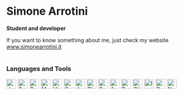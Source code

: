 # Simone Arrotini

**Student and developer**

If you want to know something about me, just check my website www.simonearrotini.it

#

### Languages and Tools
<div style="display: flex; align-items: center;">
    <img alt="Java" width="25px" style="padding-right:5px;" src="https://cdn.jsdelivr.net/gh/devicons/devicon/icons/java/java-original.svg"/>
    <img alt="Spring" width="25px" style="padding-right:5px;" src="https://cdn.jsdelivr.net/gh/devicons/devicon/icons/spring/spring-original.svg"/>
    <img alt="Python" width="25px" style="padding-right:5px;" src="https://cdn.jsdelivr.net/gh/devicons/devicon/icons/python/python-original.svg"/>
    <img alt="MySql" width="25px" style="padding-right:5px;" src="https://cdn.jsdelivr.net/gh/devicons/devicon/icons/mysql/mysql-original.svg"/>
    <img alt="Html" width="25px" style="padding-right:5px;" src="https://cdn.jsdelivr.net/gh/devicons/devicon/icons/html5/html5-original.svg"/>
    <img alt="Css" width="25px" style="padding-right:5px;" src="https://cdn.jsdelivr.net/gh/devicons/devicon/icons/css3/css3-original.svg"/>
    <img alt="Javascript" width="25px" style="padding-right:5px;" src="https://cdn.jsdelivr.net/gh/devicons/devicon/icons/javascript/javascript-original.svg"/>
    <img alt="Php" width="25px" style="padding-right:5px;" src="https://cdn.jsdelivr.net/gh/devicons/devicon/icons/php/php-original.svg"/>
    <img alt="C" width="25px" style="padding-right:5px;" src="https://cdn.jsdelivr.net/gh/devicons/devicon/icons/c/c-original.svg"/>
    <img alt="Apache" width="25px" style="padding-right:5px;" src="https://cdn.jsdelivr.net/gh/devicons/devicon/icons/apache/apache-original.svg"/>
    <img alt="Bootstrap" width="25px" style="padding-right:5px;" src="https://cdn.jsdelivr.net/gh/devicons/devicon/icons/bootstrap/bootstrap-original.svg"/>
    <img alt="Git" width="25px" style="padding-right:5px;" src="https://cdn.jsdelivr.net/gh/devicons/devicon/icons/git/git-original.svg"/>
    <img alt="Ionic" width="25px" style="padding-right:5px;" src="https://cdn.jsdelivr.net/gh/devicons/devicon/icons/ionic/ionic-original.svg"/>
    <img alt="React" width="25px" style="padding-right:5px;" src="https://cdn.jsdelivr.net/gh/devicons/devicon/icons/react/react-original.svg"/>
    <img alt="Npm" width="25px" style="padding-right:5px;" src="https://cdn.jsdelivr.net/gh/devicons/devicon/icons/npm/npm-original-wordmark.svg"/>
</div>

